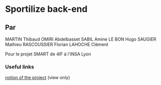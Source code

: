 # Sportilize back-end

## Par
MARTIN Thibaud
OMIRI Abdelbasset
SABIL Amine
LE BON Hugo
SAUGIER Mathieu
RASCOUSSIER Florian
LAHOCHE Clément 

Pour le projet SMART de 4IF à l'INSA Lyon

### Useful links

[notion of the project](https://obtainable-actor-e4e.notion.site/9370b5206d8f4c46900a87f0c9d68c1f?v=92c05ed1b7864dbcb4ac7c32d9093eb2) (view only)
